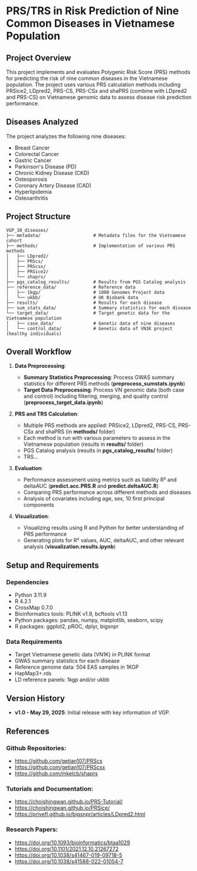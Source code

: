 # **PRS/TRS in Risk Prediction of Nine Common Diseases in Vietnamese Population**

## Project Overview

This project implements and evaluates Polygenic Risk Score (PRS) methods for predicting the risk of nine common diseases in the Vietnamese population. The project uses various PRS calculation methods including PRSice2, LDpred2, PRS-CS, PRS-CSx and shaPRS (combine with LDpred2 and PRS-CS) on Vietnamese genomic data to assess disease risk prediction performance.

## Diseases Analyzed

The project analyzes the following nine diseases:

- Breast Cancer
- Colorectal Cancer
- Gastric Cancer
- Parkinson's Disease (PD)
- Chronic Kidney Disease (CKD)
- Osteoporosis
- Coronary Artery Disease (CAD)
- Hyperlipidemia
- Osteoarthritis

## Project Structure

```
VGP_10_diseases/
├── metadata/                    # Metadata files for the Vietnamese cohort
├── methods/                     # Implementation of various PRS methods
│   ├── LDpred2/
│   ├── PRScs/
│   ├── PRScsx/
│   ├── PRSice2/
│   └── shaprs/ 
├── pgs_catalog_results/         # Results from PGS Catalog analysis
├── reference_data/              # Reference data
│   ├── 1kgp/                    # 1000 Genomes Project data
│   └── ukbb/                    # UK Biobank data
├── results/                     # Results for each disease
├── sum_stats_data/              # Summary statistics for each disease
└── target_data/                 # Target genetic data for the Vietnamese population
│   ├── case_data/               # Genetic data of nine diseases
│   └── control_data/            # Genetic data of VN1K project (healthy individuals)
```

## Overall Workflow

1. **Data Preprocessing**:

   - **Summary Statistics Preprocessing**: Process GWAS summary statistics for different PRS methods (**preprocess_sumstats.ipynb**)
   - **Target Data Preprocessing**: Process VN genomic data (both case and control) including filtering, merging, and quality control (**preprocess_target_data.ipynb**)
2. **PRS and TRS Calculation**:

   - Multiple PRS methods are applied: PRSice2, LDpred2, PRS-CS, PRS-CSx and shaPRS (in **methods/** folder)
   - Each method is run with various parameters to assess in the Vietnamese population (results in **results/** folder)
   - PGS Catalog analysis (results in **pgs_catalog_results/** folder)
   - TRS...
3. **Evaluation**:

   - Performance assessment using metrics such as liability R² and deltaAUC (**predict.acc.PRS.R** and **predict.deltaAUC.R**)
   - Comparing PRS performance across different methods and diseases
   - Analysis of covariates including age, sex, 10 first principal components
4. **Visualization**:

   - Visualizing results using R and Python for better understanding of PRS performance
   - Generating plots for R² values, AUC, deltaAUC, and other relevant analysis (**visualization.results.ipynb**)

## Setup and Requirements

### Dependencies

- Python 3.11.9
- R 4.2.1
- CrossMap 0.7.0
- Bioinformatics tools: PLINK v1.9, bcftools v1.13
- Python packages: pandas, numpy, matplotlib, seaborn, scipy
- R packages: ggplot2, pROC, dplyr, bigsnpr

### Data Requirements

- Target Vietnamese genetic data (VN1K) in PLINK format
- GWAS summary statistics for each disease
- Reference genome data: 504 EAS samples in 1KGP
- HapMap3+.rds
- LD reference panels: 1kgp and/or ukbb

## Version History

- **v1.0 - May 29, 2025**: Initial release with key information of VGP.

## References

### Github Repositories:

* https://github.com/getian107/PRScs
* https://github.com/getian107/PRScsx
* https://github.com/mkelcb/shaprs

### Tutorials and Documentation:

* https://choishingwan.github.io/PRS-Tutorial/
* https://choishingwan.github.io/PRSice/
* https://privefl.github.io/bigsnpr/articles/LDpred2.html

### Research Papers:

* https://doi.org/10.1093/bioinformatics/btaa1029
* https://doi.org/10.1101/2021.12.10.21267272
* https://doi.org/10.1038/s41467-019-09718-5
* https://doi.org/10.1038/s41588-022-01054-7
